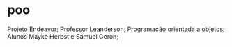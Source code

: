 # poo
Projeto Endeavor;
Professor Leanderson;
Programação orientada a objetos;
Alunos Mayke Herbst e Samuel Geron;
